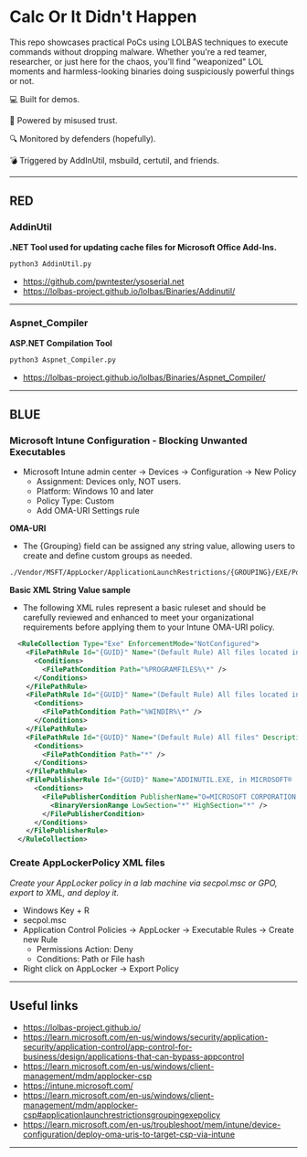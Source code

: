 # Calc Or It Didn't Happen

This repo showcases practical PoCs using LOLBAS techniques to execute commands without dropping malware. Whether you're a red teamer, researcher, or just here for the chaos, you’ll find "weaponized" LOL moments and harmless-looking binaries doing suspiciously powerful things or not.

💻 Built for demos.

🎩 Powered by misused trust.

🔍 Monitored by defenders (hopefully).

💣 Triggered by AddInUtil, msbuild, certutil, and friends.

---

## RED

### AddinUtil

**.NET Tool used for updating cache files for Microsoft Office Add-Ins.**

```bash
python3 AddinUtil.py
```

- https://github.com/pwntester/ysoserial.net
- https://lolbas-project.github.io/lolbas/Binaries/Addinutil/

---

### Aspnet_Compiler

**ASP.NET Compilation Tool**

```bash
python3 Aspnet_Compiler.py
```

- https://lolbas-project.github.io/lolbas/Binaries/Aspnet_Compiler/

---

## BLUE

### Microsoft Intune Configuration - Blocking Unwanted Executables

- Microsoft Intune admin center -> Devices -> Configuration -> New Policy
  - Assignment: Devices only, NOT users. 
  - Platform: Windows 10 and later
  - Policy Type: Custom
  - Add OMA-URI Settings rule

**OMA-URI**

- The {Grouping} field can be assigned any string value, allowing users to create and define custom groups as needed.

```bash
./Vendor/MSFT/AppLocker/ApplicationLaunchRestrictions/{GROUPING}/EXE/Policy
```

**Basic XML String Value sample**

- The following XML rules represent a basic ruleset and should be carefully reviewed and enhanced to meet your organizational requirements before applying them to your Intune OMA-URI policy.

```xml
  <RuleCollection Type="Exe" EnforcementMode="NotConfigured">
    <FilePathRule Id="{GUID}" Name="(Default Rule) All files located in the Program Files folder" Description="Allows members of the Everyone group to run applications that are located in the Program Files folder." UserOrGroupSid="S-1-1-0" Action="Allow">
      <Conditions>
        <FilePathCondition Path="%PROGRAMFILES%\*" />
      </Conditions>
    </FilePathRule>
    <FilePathRule Id="{GUID}" Name="(Default Rule) All files located in the Windows folder" Description="Allows members of the Everyone group to run applications that are located in the Windows folder." UserOrGroupSid="S-1-1-0" Action="Allow">
      <Conditions>
        <FilePathCondition Path="%WINDIR%\*" />
      </Conditions>
    </FilePathRule>
    <FilePathRule Id="{GUID}" Name="(Default Rule) All files" Description="Allows members of the local Administrators group to run all applications." UserOrGroupSid="S-1-5-32-544" Action="Allow">
      <Conditions>
        <FilePathCondition Path="*" />
      </Conditions>
    </FilePathRule>
    <FilePublisherRule Id="{GUID}" Name="ADDINUTIL.EXE, in MICROSOFT® .NET FRAMEWORK, from O=MICROSOFT CORPORATION, L=REDMOND, S=WASHINGTON, C=US" Description="" UserOrGroupSid="S-1-1-0" Action="Deny">
      <Conditions>
        <FilePublisherCondition PublisherName="O=MICROSOFT CORPORATION, L=REDMOND, S=WASHINGTON, C=US" ProductName="MICROSOFT® .NET FRAMEWORK" BinaryName="ADDINUTIL.EXE">
          <BinaryVersionRange LowSection="*" HighSection="*" />
        </FilePublisherCondition>
      </Conditions>
    </FilePublisherRule>
  </RuleCollection>
```

### Create AppLockerPolicy XML files

*Create your AppLocker policy in a lab machine via secpol.msc or GPO, export to XML, and deploy it.*

- Windows Key + R
- secpol.msc
- Application Control Policies -> AppLocker -> Executable Rules -> Create new Rule
  - Permissions Action: Deny
  - Conditions: Path or File hash
- Right click on AppLocker -> Export Policy

---

## Useful links

- https://lolbas-project.github.io/
- https://learn.microsoft.com/en-us/windows/security/application-security/application-control/app-control-for-business/design/applications-that-can-bypass-appcontrol
- https://learn.microsoft.com/en-us/windows/client-management/mdm/applocker-csp
- https://intune.microsoft.com/
- https://learn.microsoft.com/en-us/windows/client-management/mdm/applocker-csp#applicationlaunchrestrictionsgroupingexepolicy
- https://learn.microsoft.com/en-us/troubleshoot/mem/intune/device-configuration/deploy-oma-uris-to-target-csp-via-intune

---
